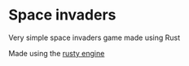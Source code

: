 # Space invaders  
Very simple space invaders game made using Rust 

Made using the [rusty engine](https://github.com/CleanCut/rusty_engine)
